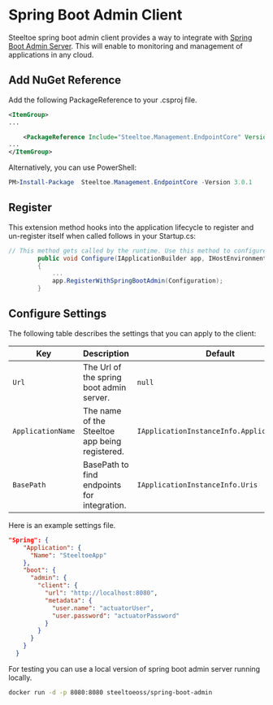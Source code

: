 # Spring Boot Admin Client

Steeltoe spring boot admin client provides a way to integrate with [Spring Boot Admin Server](https://github.com/codecentric/spring-boot-admin). This will enable to monitoring and management of applications in any cloud.

## Add NuGet Reference

Add the following PackageReference to your .csproj file.

```xml
<ItemGroup>
...

    <PackageReference Include="Steeltoe.Management.EndpointCore" Version="3.0.1" />
...
</ItemGroup>
```

Alternatively, you can use PowerShell:

```powershell
PM>Install-Package  Steeltoe.Management.EndpointCore -Version 3.0.1
```

## Register

This extension method hooks into the application lifecycle to register and un-register itself when called follows in your Startup.cs:

```csharp
// This method gets called by the runtime. Use this method to configure the HTTP request pipeline.
        public void Configure(IApplicationBuilder app, IHostEnvironment env)
        {
            ...
            app.RegisterWithSpringBootAdmin(Configuration);
        }

```

## Configure Settings

The following table describes the settings that you can apply to the client:

| Key | Description | Default |
| --- | --- | --- |
| `Url` | The Url of the spring boot admin server. | `null` |
| `ApplicationName` | The name of the Steeltoe app being registered. | `IApplicationInstanceInfo.ApplicationName` |
| `BasePath` | BasePath to find endpoints for integration. | `IApplicationInstanceInfo.Uris` |

Here is an example settings file.

```json
"Spring": {
    "Application": {
      "Name": "SteeltoeApp"
    },
    "boot": {
      "admin": {
        "client": {
          "url": "http://localhost:8080",
          "metadata": {
            "user.name": "actuatorUser",
            "user.password": "actuatorPassword"
          }
        }
      }
    }
  }
```

For testing you can use a local version of spring boot admin server running locally.

```bash
docker run -d -p 8080:8080 steeltoeoss/spring-boot-admin
```
